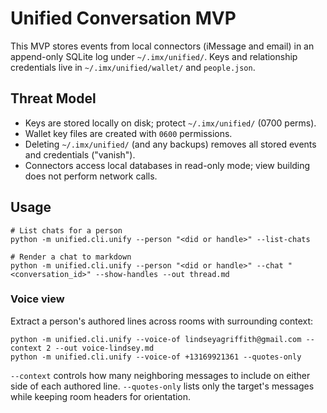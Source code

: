 # Unified Conversation MVP

This MVP stores events from local connectors (iMessage and email) in an append-only SQLite log under `~/.imx/unified/`. Keys and relationship credentials live in `~/.imx/unified/wallet/` and `people.json`.

## Threat Model
- Keys are stored locally on disk; protect `~/.imx/unified/` (0700 perms).
- Wallet key files are created with `0600` permissions.
- Deleting `~/.imx/unified/` (and any backups) removes all stored events and credentials ("vanish").
- Connectors access local databases in read-only mode; view building does not perform network calls.

## Usage
```
# List chats for a person
python -m unified.cli.unify --person "<did or handle>" --list-chats

# Render a chat to markdown
python -m unified.cli.unify --person "<did or handle>" --chat "<conversation_id>" --show-handles --out thread.md
```

### Voice view

Extract a person's authored lines across rooms with surrounding context:

```
python -m unified.cli.unify --voice-of lindseyagriffith@gmail.com --context 2 --out voice-lindsey.md
python -m unified.cli.unify --voice-of +13169921361 --quotes-only
```

`--context` controls how many neighboring messages to include on either side of
each authored line. `--quotes-only` lists only the target's messages while
keeping room headers for orientation.
